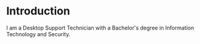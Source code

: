 # Introduction
I am a Desktop Support Technician with a Bachelor's degree in Information Technology and Security.

&nbsp;


